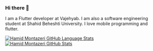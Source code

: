 ### Hi there 👋

<!--
**hamidhandid/hamidhandid** is a ✨ _special_ ✨ repository because its `README.md` (this file) appears on your GitHub profile.

Here are some ideas to get you started:

- 🔭 I’m currently working on ...
- 🌱 I’m currently learning ...
- 👯 I’m looking to collaborate on ...
- 🤔 I’m looking for help with ...
- 💬 Ask me about ...
- 📫 How to reach me: ...
- 😄 Pronouns: ...
- ⚡ Fun fact: ...
-->

I am a Flutter developer at Vajehyab. I am also a software engineering student at Shahid Beheshti University. I love mobile programming and flutter.

[![Hamid Montazeri GitHub Language Stats](https://github-readme-stats.vercel.app/api/top-langs/?username=hamidhandid&langs_count=5&theme=tokyonight)]()
[![Hamid Montazeri GitHub Stats](https://github-readme-stats.vercel.app/api/?username=hamidhandid&count_private=true&theme=tokyonight&showicons=true)]()
